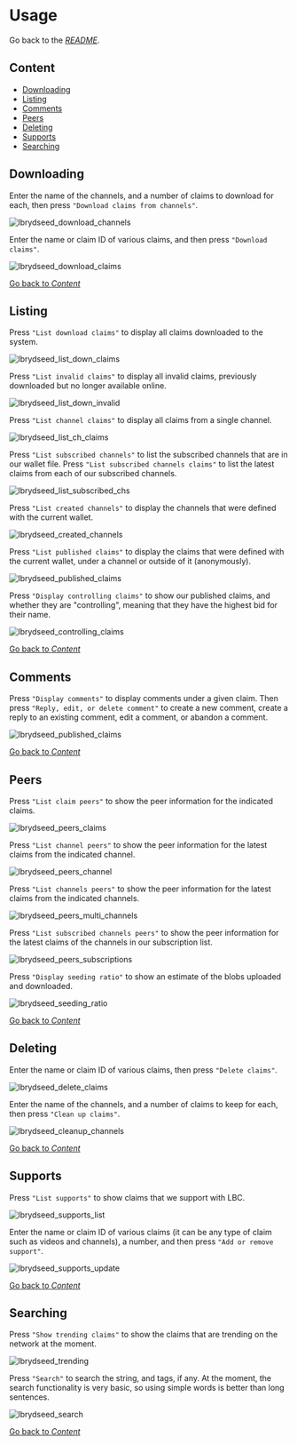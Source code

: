 # Usage

Go back to the [_README_](../README.md).

## Content

- [Downloading](#downloading)
- [Listing](#listing)
- [Comments](#comments)
- [Peers](#peers)
- [Deleting](#deleting)
- [Supports](#supports)
- [Searching](#searching)

## Downloading

Enter the name of the channels, and a number of claims to download for each,
then press `"Download claims from channels"`.

![lbrydseed_download_channels](../img/g_lbrydseed_download_channels.png)

Enter the name or claim ID of various claims,
and then press `"Download claims"`.

![lbrydseed_download_claims](../img/g_lbrydseed_download_claims.png)

[Go back to _Content_](#content)

## Listing

Press `"List download claims"` to display all claims downloaded to the system.

![lbrydseed_list_down_claims](../img/g_lbrydseed_list_down_claims.png)

Press `"List invalid claims"` to display all invalid claims,
previously downloaded but no longer available online.

![lbrydseed_list_down_invalid](../img/g_lbrydseed_list_down_invalid.png)

Press `"List channel claims"` to display all claims from a single channel.

![lbrydseed_list_ch_claims](../img/g_lbrydseed_list_ch_claims.png)

Press `"List subscribed channels"` to list the subscribed channels
that are in our wallet file.
Press `"List subscribed channels claims"` to list the latest claims
from each of our subscribed channels.

![lbrydseed_list_subscribed_chs](../img/g_lbrydseed_subscribed_channels.png)

Press `"List created channels"` to display the channels that were defined
with the current wallet.

![lbrydseed_created_channels](../img/g_lbrydseed_created_channels.png)

Press `"List published claims"` to display the claims that were defined
with the current wallet, under a channel or outside of it (anonymously).

![lbrydseed_published_claims](../img/g_lbrydseed_published_claims.png)

Press `"Display controlling claims"` to show our published claims,
and whether they are "controlling", meaning that they have the highest bid
for their name.

![lbrydseed_controlling_claims](../img/g_lbrydseed_controlling_claims.png)

[Go back to _Content_](#content)

## Comments

Press `"Display comments"` to display comments under a given claim.
Then press `"Reply, edit, or delete comment"` to create a new comment,
create a reply to an existing comment, edit a comment, or abandon a comment.

![lbrydseed_published_claims](../img/g_lbrydseed_comments.png)

[Go back to _Content_](#content)

## Peers

Press `"List claim peers"` to show the peer information
for the indicated claims.

![lbrydseed_peers_claims](../img/g_lbrydseed_peers_claims.png)

Press `"List channel peers"` to show the peer information
for the latest claims from the indicated channel.

![lbrydseed_peers_channel](../img/g_lbrydseed_peers_channel.png)

Press `"List channels peers"` to show the peer information
for the latest claims from the indicated channels.

![lbrydseed_peers_multi_channels](../img/g_lbrydseed_peers_multi_channels.png)

Press `"List subscribed channels peers"` to show the peer information
for the latest claims of the channels in our subscription list.

![lbrydseed_peers_subscriptions](../img/g_lbrydseed_peers_subscriptions.png)

Press `"Display seeding ratio"` to show an estimate of the blobs uploaded
and downloaded.

![lbrydseed_seeding_ratio](../img/g_lbrydseed_seeding_ratio.png)

[Go back to _Content_](#content)

## Deleting

Enter the name or claim ID of various claims, then press `"Delete claims"`.

![lbrydseed_delete_claims](../img/g_lbrydseed_delete_claims.png)

Enter the name of the channels, and a number of claims to keep for each,
then press `"Clean up claims"`.

![lbrydseed_cleanup_channels](../img/g_lbrydseed_cleanup_channels.png)

[Go back to _Content_](#content)

## Supports

Press `"List supports"` to show claims that we support with LBC.

![lbrydseed_supports_list](../img/g_lbrydseed_supports_list.png)

Enter the name or claim ID of various claims (it can be any type of claim
such as videos and channels), a number,
and then press `"Add or remove support"`.

![lbrydseed_supports_update](../img/g_lbrydseed_supports_update.png)

[Go back to _Content_](#content)

## Searching

Press `"Show trending claims"` to show the claims that are trending
on the network at the moment.

![lbrydseed_trending](../img/g_lbrydseed_trending.png)

Press `"Search"` to search the string, and tags, if any.
At the moment, the search functionality is very basic, so using simple words
is better than long sentences.

![lbrydseed_search](../img/g_lbrydseed_search.png)

[Go back to _Content_](#content)
